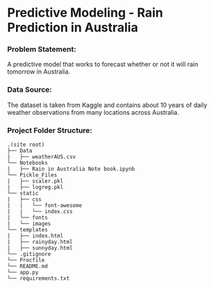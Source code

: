 # Predictive Modeling - Rain Prediction in Australia

### Problem Statement: 
A predictive model that works to forecast whether or not it will rain tomorrow in Australia.

### Data Source:
The dataset is taken from Kaggle and contains about 10 years of daily weather observations from many locations across Australia.


### Project Folder Structure:
```
.(site root)
├── Data
|   ├── weatherAUS.csv
└── Notebooks
|   ├── Rain in Australia Note book.ipynb
└── Pickle_Files
|   ├── scaler.pkl              
|   ├── logreg.pkl 
└── static
|   ├── css
|   |   └── font-awesome
|   |   └── index.css
|   └── fonts
|   └── images
└── templates
|   ├── index.html             
|   ├── rainyday.html
|   ├── sunnyday.html
└── .gitignore
└── Procfile
└── README.md
└── app.py
└── requirements.txt
```

